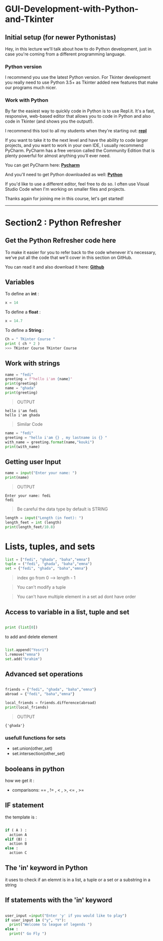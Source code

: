 # GUI-Development-with-Python-and-Tkinter

## Initial setup (for newer Pythonistas)
Hey, in this lecture we'll talk about how to do Python development, just in case you're coming from a different programming language.

### Python version
I recommend you use the latest Python version. For Tkinter development you really need to use Python 3.5+ as Tkinter added new features that make our programs much nicer.

### Work with Python
By far the easiest way to quickly code in Python is to use Repl.it. It's a fast, responsive, web-based editor that allows you to code in Python and also code in Tkinter (and shows you the output!).

I recommend this tool to all my students when they're starting out: [**repl**](https://repl.it)

If you want to take it to the next level and have the ability to code larger projects, and you want to work in your own IDE, I usually recommend PyCharm. PyCharm has a free version called the Community Edition that is plenty powerful for almost anything you'll ever need.

You can get PyCharm here: [**Pycharm**](https://www.jetbrains.com/pycharm/download/)

And you'll need to get Python downloaded as well: [**Python**](https://www.python.org/)

If you'd like to use a different editor, feel free to do so. I often use Visual Studio Code when I'm working on smaller files and projects.

Thanks again for joining me in this course, let's get started!

___ 

# Section2 : Python Refresher

## Get the Python Refresher code here
To make it easier for you to refer back to the code whenever it's necessary, we've put all the code that we'll cover in this section on GitHub.

You can read it and also download it here: [**Github**](https://github.com/tecladocode/python-refresher)

## Variables 

To define an __**int**__ : 
```python
x = 14 
```
To define a __**float**__ : 
```python
x = 14.7
```
To define a __**String**__ : 
```python
Ch = " TKinter Course "
print ( ch * 2 )
>>> TKinter Course TKinter Course 
```

## Work with strings 

```python
name = "fedi"
greeting = f"hello i'am {name}"
print(greeting)
name = "ghada"
print(greeting)
```
<blockquote> OUTPUT  </blockquote>

```
hello i'am fedi
hello i'am ghada
```
<blockquote> Similar Code  </blockquote>

```python
name = "fedi"
greeting = "hello i'am {} , my lastname is {} "
with_name = greeting.format(name,"kouki")
print(with_name)
```

## Getting user Input 

```python
name = input("Enter your name: ")
print(name)
```
<blockquote> OUTPUT  </blockquote>

```
Enter your name: fedi
fedi
```

<blockquote> Be careful the data type by default is STRING  </blockquote>

```python
length = input("Length (in feet): ")
length_feet = int (length)
print(length_feet/10.8)
```

# Lists, tuples, and sets 

```python
list = ["fedi", "ghada", "baha","emna"]
tuple = ("fedi", "ghada", "baha","emna")
set = {"fedi", "ghada", "baha","emna"}
```
<blockquote> index go from 0 --> length - 1  </blockquote>

<blockquote> You can't modify a tuple  </blockquote>

<blockquote> You can't have multiple element in a set ad dont have order  </blockquote>

## Access to variable in a list, tuple and set 

```python

print (list[0])

```
to add  and delete element 

```python

list.append("Yosri")
l.remove("emna")
set.add("brahim")

```

## Advanced set operations

```python

friends = {"fedi", "ghada", "baha","emna"}
abroad = {"fedi", "baha","emna"}

local_friends = friends.difference(abroad)
print(local_friends)

```
<blockquote> OUTPUT  </blockquote>

```
{'ghada'}
```

### usefull functions for sets 

- set.union(other_set)
- set.intersection(other_set)


## booleans in python

how we get it :
  - comparisons: == , != , < , >, <= , >=

## IF statement 

the template is : 

```python

if ( A ) :
  action A
elif (B) :
  action B
else :
  action C

```

## The 'in' keyword in Python

it uses to check if an elemnt is in a list, a tuple or a set or a substring in a string 

## If statements with the 'in' keyword

```python

user_input =input("Enter 'y' if you would like to play")
if user_input in ("y", "Y"):
  print("Welcome to league of legends ")
else :
  print(" Go Fly ")

```

